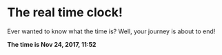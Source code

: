 # The real time clock!

Ever wanted to know what the time is? Well, your journey is about to end!

**The time is Nov 24, 2017, 11:52**